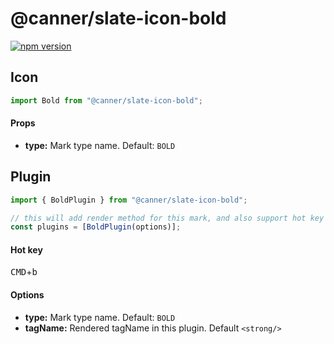 # @canner/slate-icon-bold

[![npm version](https://badge.fury.io/js/%40canner%2Fslate-icon-bold.svg)](https://badge.fury.io/js/%40canner%2Fslate-icon-bold)

## Icon

```js
import Bold from "@canner/slate-icon-bold";
```

#### Props

* **type:** Mark type name. Default: `BOLD`

## Plugin

```js
import { BoldPlugin } from "@canner/slate-icon-bold";

// this will add render method for this mark, and also support hot key for bold.
const plugins = [BoldPlugin(options)];
```

#### Hot key

<kbd>CMD</kbd>+<kbd>b</kbd>

#### Options

* **type:** Mark type name. Default: `BOLD`
* **tagName:** Rendered tagName in this plugin. Default `<strong/>`
